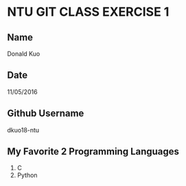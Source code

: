 # NTU GIT CLASS EXERCISE 1

## Name
Donald Kuo

## Date
11/05/2016

## Github Username
dkuo18-ntu

## My Favorite 2 Programming Languages
1. C
2. Python
